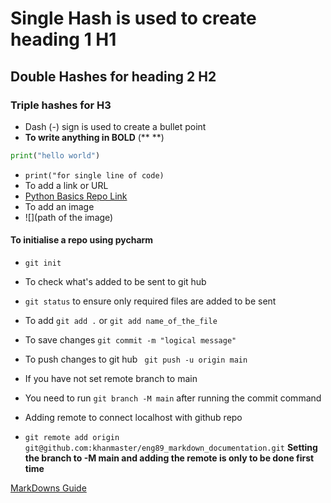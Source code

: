 # Single Hash is used to create heading 1 H1
## Double Hashes for heading 2 H2
### Triple hashes for H3

- Dash (-) sign is used to create a bullet point
- **To write anything in BOLD**  (** **)
```python
print("hello world")
```
- `print("for single line of code)`
- To add a link or URL
- [Python Basics Repo Link](https://github.com/khanmaster/engi_89_python_basics)
- To add an image
- ![](path of the image)

#### To initialise a repo using pycharm
- `git init`
- To check what's added to be sent to git hub
- `git status` to ensure only required files are added to be sent
- To add `git add .` or `git add name_of_the_file`
- To save changes `git commit -m "logical message"`
- To push changes to git hub ` git push -u origin main`

- If you have not set remote branch to main
- You need to run `git branch -M main` after running the commit command
- Adding remote to connect localhost with github repo
- `git remote add origin git@github.com:khanmaster/eng89_markdown_documentation.git`
**Setting the branch to -M main and adding the remote is only to be done first time**
  
[MarkDowns Guide](https://github.com/adam-p/markdown-here/wiki/Markdown-Cheatsheet#links)
